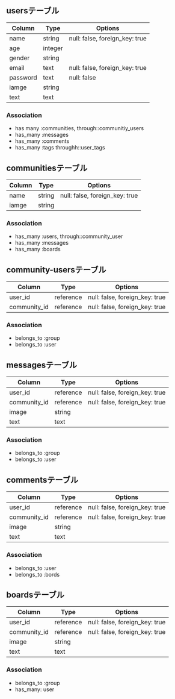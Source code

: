 ## usersテーブル
|Column|Type|Options|
|------|----|-------|
|name|string|null: false, foreign_key: true|
|age|integer||
|gender|string||
|email|text|null: false, foreign_key: true|
|password|text|null: false|
|iamge|string||
|text|text||

### Association
- has many :communities, through::communitiy_users
- has_many :messages
- has_many :comments
- has_many :tags throughh::user_tags


## communitiesテーブル
|Column|Type|Options|
|------|----|-------|
|name|string|null: false, foreign_key: true|
|iamge|string||

### Association
- has_many :users, through::community_user
- has_many :messages
- has_many :boards

## community-usersテーブル
|Column|Type|Options|
|------|----|-------|
|user_id|reference|null: false, foreign_key: true|
|community_id|reference|null: false, foreign_key: true|

### Association
- belongs_to :group
- belongs_to :user

## messagesテーブル
|Column|Type|Options|
|------|----|-------|
|user_id|reference|null: false, foreign_key: true|
|community_id|reference|null: false, foreign_key: true|
|image|string||
|text|text||

### Association
- belongs_to :group
- belongs_to :user

## commentsテーブル
|Column|Type|Options|
|------|----|-------|
|user_id|reference|null: false, foreign_key: true|
|community_id|reference|null: false, foreign_key: true|
|image|string||
|text|text||


### Association
- belongs_to :user
- belongs_to :bords

## boardsテーブル
|Column|Type|Options|
|------|----|-------|
|user_id|reference|null: false, foreign_key: true|
|community_id|reference|null: false, foreign_key: true|
|image|string||
|text|text||

### Association
- belongs_to :group
- has_many: user